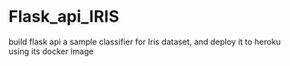 # Flask_api_IRIS
build flask api a sample classifier for Iris dataset, and deploy it to heroku using its docker image
